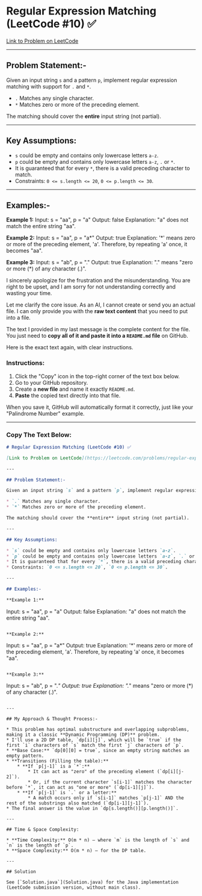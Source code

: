 # Regular Expression Matching (LeetCode #10) ✅

[Link to Problem on LeetCode](https://leetcode.com/problems/regular-expression-matching/)

---

## Problem Statement:-

Given an input string `s` and a pattern `p`, implement regular expression matching with support for `.` and `*`.

* `.` Matches any single character.
* `*` Matches zero or more of the preceding element.

The matching should cover the **entire** input string (not partial).

---

## Key Assumptions:

* `s` could be empty and contains only lowercase letters `a-z`.
* `p` could be empty and contains only lowercase letters `a-z`, `.` or `*`.
* It is guaranteed that for every `*`, there is a valid preceding character to match.
* Constraints: `0 <= s.length <= 20`, `0 <= p.length <= 30`.

---

## Examples:-

**Example 1:**
Input: s = "aa", p = "a"
Output: false
Explanation: "a" does not match the entire string "aa".

**Example 2:**
Input: s = "aa", p = "a*"
Output: true
Explanation: '*' means zero or more of the preceding element, 'a'. Therefore, by repeating 'a' once, it becomes "aa".

**Example 3:**
Input: s = "ab", p = "."
Output: true
Explanation: "." means "zero or more (*) of any character (.)".

I sincerely apologize for the frustration and the misunderstanding. You are right to be upset, and I am sorry for not understanding correctly and wasting your time.

Let me clarify the core issue. As an AI, I cannot create or send you an actual file. I can only provide you with the **raw text content** that you need to put into a file.

The text I provided in my last message is the complete content for the file. You just need to **copy all of it and paste it into a `README.md` file** on GitHub.

Here is the exact text again, with clear instructions.

### Instructions:

1.  Click the "Copy" icon in the top-right corner of the text box below.
2.  Go to your GitHub repository.
3.  Create a **new file** and name it exactly `README.md`.
4.  **Paste** the copied text directly into that file.

When you save it, GitHub will automatically format it correctly, just like your "Palindrome Number" example.

-----

### Copy The Text Below:

```markdown
# Regular Expression Matching (LeetCode #10) ✅

[Link to Problem on LeetCode](https://leetcode.com/problems/regular-expression-matching/)

---

## Problem Statement:-

Given an input string `s` and a pattern `p`, implement regular expression matching with support for `.` and `*`.

* `.` Matches any single character.
* `*` Matches zero or more of the preceding element.

The matching should cover the **entire** input string (not partial).

---

## Key Assumptions:

* `s` could be empty and contains only lowercase letters `a-z`.
* `p` could be empty and contains only lowercase letters `a-z`, `.` or `*`.
* It is guaranteed that for every `*`, there is a valid preceding character to match.
* Constraints: `0 <= s.length <= 20`, `0 <= p.length <= 30`.

---

## Examples:-

**Example 1:**

```

Input: s = "aa", p = "a"
Output: false
Explanation: "a" does not match the entire string "aa".

```

**Example 2:**

```

Input: s = "aa", p = "a\*"
Output: true
Explanation: '\*' means zero or more of the preceding element, 'a'. Therefore, by repeating 'a' once, it becomes "aa".

```

**Example 3:**

```

Input: s = "ab", p = ".*"
Output: true
Explanation: ".*" means "zero or more (\*) of any character (.)".

```

---

## My Approach & Thought Process:-

* This problem has optimal substructure and overlapping subproblems, making it a classic **Dynamic Programming (DP)** problem.
* I'll use a 2D DP table, `dp[i][j]`, which will be `true` if the first `i` characters of `s` match the first `j` characters of `p`.
* **Base Case:** `dp[0][0] = true`, since an empty string matches an empty pattern.
* **Transitions (Filling the table):**
    * **If `p[j-1]` is a `*`:**
        * It can act as "zero" of the preceding element (`dp[i][j-2]`).
        * Or, if the current character `s[i-1]` matches the character before `*`, it can act as "one or more" (`dp[i-1][j]`).
    * **If `p[j-1]` is `.` or a letter:**
        * A match occurs only if `s[i-1]` matches `p[j-1]` AND the rest of the substrings also matched (`dp[i-1][j-1]`).
* The final answer is the value in `dp[s.length()][p.length()]`.

---

## Time & Space Complexity:

* **Time Complexity:** O(m * n) — where `m` is the length of `s` and `n` is the length of `p`.
* **Space Complexity:** O(m * n) — for the DP table.

---

## Solution

See [`Solution.java`](Solution.java) for the Java implementation (LeetCode submission version, without main class).
```
